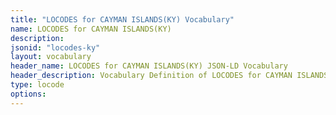 ```yaml
---
title: "LOCODES for CAYMAN ISLANDS(KY) Vocabulary"
name: LOCODES for CAYMAN ISLANDS(KY) 
description: 
jsonid: "locodes-ky"
layout: vocabulary
header_name: LOCODES for CAYMAN ISLANDS(KY) JSON-LD Vocabulary
header_description: Vocabulary Definition of LOCODES for CAYMAN ISLANDS(KY) semantics in HTML format. JSON-LD format is available at [locodes-ky.jsonld](/vocabulary/locodes-ky.jsonld)
type: locode
options:
---
```

